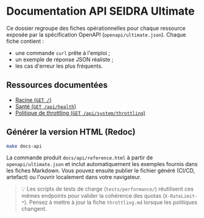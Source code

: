 # Documentation API SEIDRA Ultimate

Ce dossier regroupe des fiches opérationnelles pour chaque ressource exposée par la spécification OpenAPI (`openapi/ultimate.json`). Chaque fiche contient :

- une commande `curl` prête à l'emploi ;
- un exemple de réponse JSON réaliste ;
- les cas d'erreur les plus fréquents.

## Ressources documentées

- [Racine (`GET /`)](root.md)
- [Santé (`GET /api/health`)](health.md)
- [Politique de throttling (`GET /api/system/throttling`)](throttling.md)

## Générer la version HTML (Redoc)

```bash
make docs-api
```

La commande produit `docs/api/reference.html` à partir de `openapi/ultimate.json` et inclut automatiquement les exemples fournis dans les fiches Markdown. Vous pouvez ensuite publier le fichier généré (CI/CD, artefact) ou l'ouvrir localement dans votre navigateur.

> 💡 Les scripts de tests de charge (`tests/performance/`) réutilisent ces mêmes endpoints pour valider la cohérence des quotas (`X-RateLimit-*`). Pensez à mettre à jour la fiche `throttling.md` lorsque les politiques changent.
